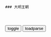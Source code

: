 ```tip
### 大明王朝
```

<table id="tbc" style="white-space:pre-wrap">
</table>
<button onclick="toggleb()">toggle</button>
<button onclick="loadparse()">loadparse</button>
<br>
<!-- 🌸<br>🍅-　-🍑<hr>🍀 -->
<pre>
<textarea rows="30" cols="100" style="display: none" id="tar">

大明王朝：海瑞不是针对田有禄，他是针对所有贪官，太霸气！
https://mbd.baidu.com/newspage/data/videolanding?nid=sv_4901023099720193889&sourceFrom=pc_feedlist

你说我大明朝各府州县都是这个例子，这个例子写在朝廷的哪个条文上？拿给我看。

<font size="1" style="color:#DCDCDC">2022-09-14</font>

大明王朝：胡宗宪丢了巡抚职位，郑泌昌一句话，意味深长
https://mbd.baidu.com/newspage/data/videolanding?nid=sv_2585164338012784377&sourceFrom=pc_feedlist

这说明朝廷已经乱了，他们在上面拿着刀斗，却都砍向浙江。

<font size="1" style="color:#DCDCDC">2022-09-13</font>

</textarea>
</pre>
<!-- 🍀<br>🍑-　-🍅<hr>🌸 -->

```note
```

<script src="https://code.jquery.com/jquery-1.11.3.min.js" type="text/javascript"></script>

<script src="https://cdnjs.cloudflare.com/ajax/libs/fancybox/3.5.7/jquery.fancybox.min.js"></script>
<link rel="stylesheet" type="text/css" href="https://cdnjs.cloudflare.com/ajax/libs/fancybox/3.5.7/jquery.fancybox.min.css">

<script type="text/javascript">

var __urlRegex = /(\b(https?|ftp|file):\/\/[-A-Z0-9+&@#\/%?=~_|!:,.;]*[-A-Z0-9+&@#\/%=~_|])/ig;
var __imgRegex = /\.(?:jpe?g|gif|png|webp)$/i;

loadparse();

function parseURL($string){

    var exp = __urlRegex;
    return $string.replace(exp,function(match){
            __imgRegex.lastIndex=0;
            if(__imgRegex.test(match)){
                return '<a data-fancybox="gallery" href="' + match.replace("/p=700", "")
                 + '"><img src="' + match.replace("/p=700", "/p=160x200")+'" width="64"></a>';
            }
            else{
                return '<a href="' + match + '" target="_blank">' + match + '</a>';
            }
        }
    );
}

function loadparse() {
  tbc.innerHTML = parseURL(tar.value);
}

function toggleb() {
  var x = document.getElementById("tar");
  if (x.style.display === "none") {
    x.style.display = "";
  } else {
    x.style.display = "none";
  }
}

</script>
